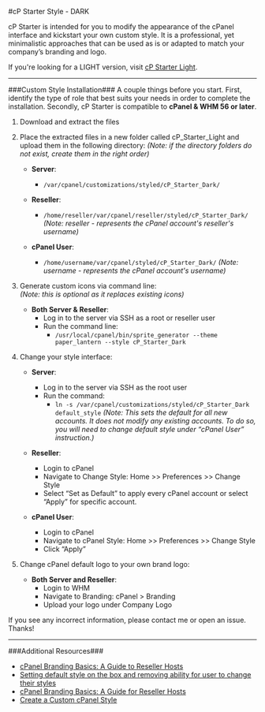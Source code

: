 #cP Starter Style - DARK

cP Starter is intended for you to modify the appearance of the cPanel interface and kickstart your own custom style. It is a professional, yet minimalistic approaches that can be used as is or adapted to match your company’s branding and logo. 

If you're looking for a LIGHT version, visit [cP Starter Light](https://github.com/longster/cP-Starter-Light).


--------------------------

###Custom Style Installation###
A couple things before you start.  First, identify the type of role that best suits your needs in order to complete the installation. Secondly, cP Starter is compatible to **cPanel & WHM 56 or later**. 

1. Download and extract the files

2. Place the extracted files in a new folder called cP_Starter_Light and upload them in the following directory: 
*(Note: if the directory folders do not exist, create them in the right order)*

    - **Server**: 
        + `/var/cpanel/customizations/styled/cP_Starter_Dark/`
        
    - **Reseller**: 
        + `/home/reseller/var/cpanel/reseller/styled/cP_Starter_Dark/` *(Note: reseller - represents the cPanel account's reseller's username)*
        
    - **cPanel User**: 
        + `/home/username/var/cpanel/styled/cP_Starter_Dark/` *(Note: username - represents the cPanel account's username)*

3. Generate custom icons via command line:  
*(Note: this is optional as it replaces existing icons)*

    - **Both Server & Reseller**:
        + Log in to the server via SSH as a root or reseller user
        + Run the command line: 
            - `/usr/local/cpanel/bin/sprite_generator --theme paper_lantern --style cP_Starter_Dark`

4. Change your style interface:

    - **Server**:
        + Log in to the server via SSH as the root user
        + Run the command: 
            - `ln -s /var/cpanel/customizations/styled/cP_Starter_Dark default_style` 
            *(Note: This sets the default for all new accounts. It does not modify any existing accounts. To do so, you will need to change default style under “cPanel User” instruction.)*
            
    - **Reseller**: 
        + Login to cPanel
        + Navigate to Change Style: Home >> Preferences >> Change Style
        + Select “Set as Default” to apply every cPanel account or select “Apply” for specific account.
        
    - **cPanel User**:
        + Login to cPanel
        + Navigate to cPanel Style: Home >> Preferences >> Change Style
        + Click “Apply”

5. Change cPanel default logo to your own brand logo:

    - **Both Server and Reseller**:
        + Login to WHM
        + Navigate to Branding:  cPanel > Branding 
        + Upload your logo under Company Logo


If you see any incorrect information, please contact me or open an issue. Thanks!

--------------------------

###Additional Resources###
- [cPanel Branding Basics: A Guide to Reseller Hosts](https://blog.cpanel.com/cpanel-branding-basics-a-guide-for-reseller-hosts/)
- [Setting default style on the box and removing ability for user to change their styles](https://blog.cpanel.com/how-to-set-a-default-style-with-paper-lantern/)
- [cPanel Branding Basics: A Guide for Reseller Hosts](https://blog.cpanel.com/cpanel-branding-basics-a-guide-for-reseller-hosts/)
- [Create a Custom cPanel Style](https://documentation.cpanel.net/display/SDK/Tutorial+-+Create+a+Custom+cPanel+Style)





